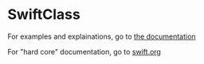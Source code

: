 # SwiftClass

For examples and explainations, go to [the documentation](SwiftExamples.md)

For "hard core" documentation, go to [swift.org](swift.org/documentation)
